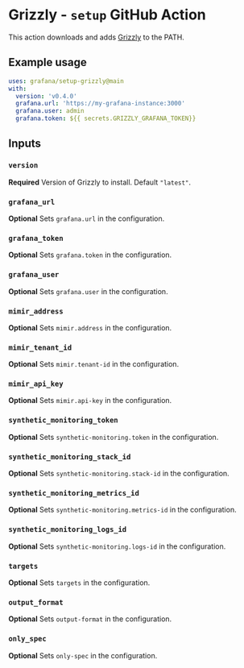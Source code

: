 # Grizzly - `setup` GitHub Action

This action downloads and adds [Grizzly](https://github.com/grafana/grizzly) to
the PATH.

## Example usage

```yaml
uses: grafana/setup-grizzly@main
with:
  version: 'v0.4.0'
  grafana.url: 'https://my-grafana-instance:3000'
  grafana.user: admin
  grafana.token: ${{ secrets.GRIZZLY_GRAFANA_TOKEN}}
```

## Inputs

### `version`

**Required** Version of Grizzly to install. Default `"latest"`.

### `grafana_url`

**Optional** Sets `grafana.url` in the configuration.

### `grafana_token`

**Optional** Sets `grafana.token` in the configuration.

### `grafana_user`

**Optional** Sets `grafana.user` in the configuration.

### `mimir_address`

**Optional** Sets `mimir.address` in the configuration.

### `mimir_tenant_id`

**Optional** Sets `mimir.tenant-id` in the configuration.

### `mimir_api_key`

**Optional** Sets `mimir.api-key` in the configuration.

### `synthetic_monitoring_token`

**Optional** Sets `synthetic-monitoring.token` in the configuration.

### `synthetic_monitoring_stack_id`

**Optional** Sets `synthetic-monitoring.stack-id` in the configuration.

### `synthetic_monitoring_metrics_id`

**Optional** Sets `synthetic-monitoring.metrics-id` in the configuration.

### `synthetic_monitoring_logs_id`

**Optional** Sets `synthetic-monitoring.logs-id` in the configuration.

### `targets`

**Optional** Sets `targets` in the configuration.

### `output_format`

**Optional** Sets `output-format` in the configuration.

### `only_spec`

**Optional** Sets `only-spec` in the configuration.
